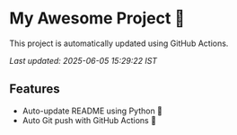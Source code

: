 # My Awesome Project 🚀

This project is automatically updated using GitHub Actions.

_Last updated: 2025-06-05 15:29:22 IST_

## Features
- Auto-update README using Python 🐍
- Auto Git push with GitHub Actions 🤖
